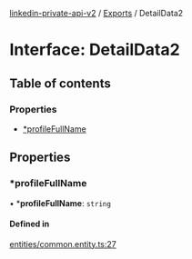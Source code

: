 [linkedin-private-api-v2](../README.md) / [Exports](../modules.md) / DetailData2

# Interface: DetailData2

## Table of contents

### Properties

- [*profileFullName](DetailData2.md#*profilefullname)

## Properties

### *profileFullName

• ***profileFullName**: `string`

#### Defined in

[entities/common.entity.ts:27](https://github.com/akash-gupt/linkedin-private-api/blob/db337d2/src/entities/common.entity.ts#L27)
